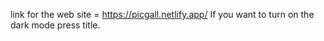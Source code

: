 link for the web site = https://picgall.netlify.app/
If you want to turn on the dark mode press title.
